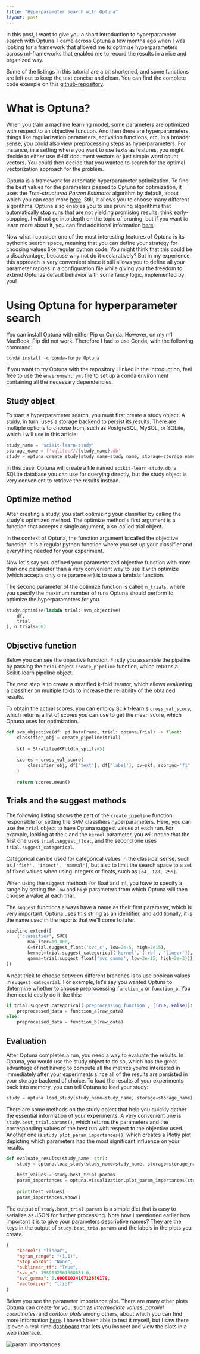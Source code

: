 ```yaml
---
title: "Hyperparameter search with Optuna"
layout: post
---
```

In this post, I want to give you a short introduction to hyperparameter search with Optuna. I came across Optuna a few months ago when I was looking for a framework that allowed me to optimize hyperparameters across ml-frameworks that enabled me to record the results in a nice and organized way.

Some of the listings in this tutorial are a bit shortened, and some functions are left out to keep the text concise and clean. You can find the complete code example on this [github-repository](https://github.com/gishamer/optuna-example).

# What is Optuna?

When you train a machine learning model, some parameters are optimized with respect to an objective function. And then there are hyperparameters, things like regularization parameters, activation functions, etc. In a broader sense, you could also view preprocessing steps as hyperparameters. For instance, in a setting where you want to use texts as features, you might decide to either use tf-idf document vectors or just simple word count vectors. You could then decide that you wanted to search for the optimal vectorization approach for the problem.  

Optuna is a framework for automatic hyperparameter optimization. To find the best values for the parameters passed to Optuna for optimization, it uses the *Tree-structured Parzen Estimator* algorithm by default, about which you can read more [here](https://proceedings.neurips.cc/paper/2011/file/86e8f7ab32cfd12577bc2619bc635690-Paper.pdf). Still, it allows you to choose many different algorithms. Optuna also enables you to use pruning algorithms that automatically stop runs that are not yielding promising results; think early-stopping. I will not go into depth on the topic of pruning, but if you want to learn more about it, you can find additional information [here](https://optuna.readthedocs.io/en/stable/tutorial/10_key_features/003_efficient_optimization_algorithms.html).  

Now what I consider one of the most interesting features of Optuna is its pythonic search space, meaning that you can define your strategy for choosing values like regular python code. You might think that this could be a disadvantage, because why not do it declaratively? But in my experience, this approach is very convenient since it still allows you to define all your parameter ranges in a configuration file while giving you the freedom to extend Optunas default behavior with some fancy logic, implemented by: you!

# Using Optuna for hyperparameter search
You can install Optuna with either Pip or Conda. However, on my m1 MacBook, Pip did not work. Therefore I had to use Conda, with the following command:
```
conda install -c conda-forge Optuna
```
If you want to try Optuna with the repository I linked in the introduction, feel free to use the `environment.yml` file to set up a conda environment containing all the necessary dependencies.

## Study object

To start a hyperparameter search, you must first create a study object. A study, in turn, uses a storage backend to persist its results.
There are multiple options to choose from, such as PostgreSQL, MySQL, or SQLite, which I will use in this article:

```python
study_name = 'scikit-learn-study'                                                             
storage_name = f'sqlite:///{study_name}.db'                                                   
study = optuna.create_study(study_name=study_name, storage=storage_name, direction='maximize')
```
In this case, Optuna will create a file named `scikit-learn-study.db`, a SQLite database you can use for querying directly, but the study object is very convenient to retrieve the results instead.  

## Optimize method

After creating a study, you start optimizing your classifier by calling the study's optimized method. The optimize method's first argument is a function that accepts a single argument, a so-called trial object.

In the context of Optuna, the function argument is called the objective function. It is a regular python function where you set up your classifier and everything needed for your experiment.  

Now let's say you defined your parameterized objective function with more than one parameter than a very convenient
way to use it with optimize (which accepts only one parameter) is to use a lambda function.  

The second parameter of the optimize function is called `n_trials`, where you specify the maximum number of runs
Optuna should perform to optimize the hyperparameters for you.  

```python
study.optimize(lambda trial: svm_objective( 
    df,                                     
    trial                                   
), n_trials=50)                             
```

## Objective function

Below you can see the objective function. Firstly you assemble the pipeline by passing the `trial` object `create_pipeline` function, which returns a Scikit-learn pipeline object.

The next step is to create a stratified k-fold iterator, which allows evaluating a classifier on multiple folds to increase the reliability of the obtained results.  

To obtain the actual scores, you can employ Scikit-learn's `cross_val_score`, which returns a list of scores you can
use to get the mean score, which Optuna uses for optimization.

```python
def svm_objective(df: pd.DataFrame, trial: optuna.Trial) -> float:   
    classifier_obj = create_pipeline(trial)                          
                                                                        
    skf = StratifiedKFold(n_splits=5)                                
                                                                        
    scores = cross_val_score(                                        
        classifier_obj, df['text'], df['label'], cv=skf, scoring='f1'
    )                                                                
                                                                        
    return scores.mean()                                             
```

## Trials and the suggest methods

The following listing shows the part of the `create_pipeline` function responsible for setting the SVM classifiers hyperparameters. Here, you can use the `trial` object to have Optuna suggest values at each run. For example, looking at the `C` and the `kernel` parameter, you will notice that the first one uses `trial.suggest_float`, and the second one uses `trial.suggest_categorical`.

Categorical can be used for categorical values in the classical sense, such as `['fish', 'insect', 'mammal']`, but also to limit the search space to a set of fixed values when using integers or floats, such as `[64, 128, 256]`.

When using the `suggest` methods for float and int, you have to specify a range by setting the `low` and `high` parameters from which Optuna will then choose a value at each trial.

The `suggest` functions always have a name as their first parameter, which is very important. Optuna uses this string as an identifier, and additionally, it is the name used in the reports that we'll come to later.

```python
pipeline.extend([                                                        
    ('classifier', SVC(                                                  
        max_iter=10_000,                                                 
        C=trial.suggest_float('svc_c', low=2e-5, high=2e15),             
        kernel=trial.suggest_categorical('kernel', ['rbf', 'linear']),   
        gamma=trial.suggest_float('svc_gamma', low=2e-15, high=2e-3)))
])
```

A neat trick to choose between different branches is to use boolean values in `suggest_categorial`. For example, let's say you wanted Optuna to determine whether to choose preprocessing `function_a` or `function_b`. You then could easily do it like this:

```python
if trial.suggest_categorical('preprocessing_function', [True, False]):
    preprocessed_data = function_a(raw_data)
else:
    preprocessed_data = function_b(raw_data)
```

## Evaluation

After Optuna completes a run, you need a way to evaluate the results. In Optuna, you would use the study object to do so, which has the great advantage of not having to compute all the metrics you're interested
in immediately after your experiments since all of the results are persisted in your storage backend of choice. To load the results of your experiments back into memory, you can tell Optuna to load your study:

```python
study = optuna.load_study(study_name=study_name, storage=storage_name)
``` 

There are some methods on the study object that help you quickly gather the essential information of your experiments. A very convenient one is `study.best_trial.params()`, which returns the parameters and the corresponding values of the best run with respect to the objective used. Another one is `study.plot_param_importances()`, which creates a Plotly plot depicting which parameters had the most significant influence on your results.

```python
def evaluate_results(study_name: str):                                    
    study = optuna.load_study(study_name=study_name, storage=storage_name)
                                                                          
    best_values = study.best_trial.params                                 
    param_importances = optuna.visualization.plot_param_importances(study)
                                                                          
    print(best_values)                                                    
    param_importances.show()                                              
```

The output of `study.best_trial.params` is a simple dict that is easy to serialize as JSON for further processing. Note how I mentioned earlier how important it is to give your parameters descriptive names? They are the keys in the output of `study.best_tria.params` and the labels in the plots you create.

```json
{
    "kernel": "linear",
    "ngram_range": "(1,1)",
    "stop_words": "None",
    "sublinear_tf": "True",
    "svc_c": 1989652561500881.0,
    "svc_gamma": 0.0006103416712680179,
    "vectorizer": "tfidf"
}
```

Below you see the parameter importance plot. There are many other plots Optuna can create for you, such as *intermediate values*, *parallel coordinates*, and *contour plots* among others, about which you can find more information [here](https://optuna.readthedocs.io/en/stable/tutorial/10_key_features/005_visualization.html). I haven't been able to test it myself, but I saw there is even a real-time [dashboard](https://github.com/optuna/optuna-dashboard) that lets you inspect and view the plots in a web interface. 

![param importances](/assets/images/hyperparameter_search_param_import.png)